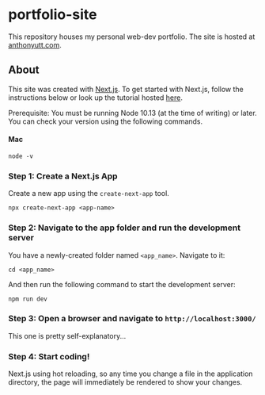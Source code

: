 # portfolio-site
This repository houses my personal web-dev portfolio. The site is hosted at [anthonyutt.com](https://anthonyutt.com).

## About
This site was created with [Next.js](https://nextjs.org). To get started with Next.js, follow the instructions below or look up the tutorial hosted [here](https://nextjs.org/learn/basics/create-nextjs-app).

Prerequisite: You must be running Node 10.13 (at the time of writing) or later. You can check your version using the following commands.

#### Mac

```
node -v
```

### Step 1: Create a Next.js App
Create a new app using the `create-next-app` tool.
```
npx create-next-app <app-name>
```

### Step 2: Navigate to the app folder and run the development server
You have a newly-created folder named `<app_name>`. Navigate to it:
```
cd <app_name>
```
And then run the following command to start the development server:
```
npm run dev
```

### Step 3: Open a browser and navigate to `http://localhost:3000/`
This one is pretty self-explanatory...

### Step 4: Start coding!
Next.js using hot reloading, so any time you change a file in the application directory, the page will immediately be rendered to show your changes.